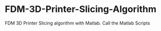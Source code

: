 # FDM-3D-Printer-Slicing-Algorithm
FDM 3D Printer Slicing algorithm with Matlab. Call the Matlab Scripts 
